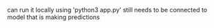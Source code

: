 can run it locally using 'python3 app.py'
still needs to be connected to model that is making predictions
